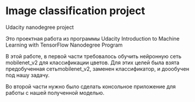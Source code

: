 # Image classification project

 Udacity nanodegree project

Это проектная работа из программы Udacity Introduction to Machine Learning with TensorFlow Nanodegree Program

В этой работе, в первой части требовалось обучить нейронную сеть mobilenet_v2 для классификации цветов. Для этих целей была взята предобученная сетьmobilenet_v2, заменен классификатор, и доообучен под нашу задачу.

Во второй части нужно было сделать консольное приложение для работы с нашей полученной моделью.
